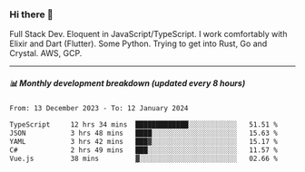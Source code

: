 ### Hi there 👋

Full Stack Dev. Eloquent in JavaScript/TypeScript. I work comfortably with Elixir and Dart (Flutter). Some Python. Trying to get into Rust, Go and Crystal. AWS, GCP.

***

##### 📊 Monthly development breakdown (updated every 8 hours)

<!--START_SECTION:waka-->

```txt
From: 13 December 2023 - To: 12 January 2024

TypeScript     12 hrs 34 mins  █████████████░░░░░░░░░░░░   51.51 %
JSON           3 hrs 48 mins   ████░░░░░░░░░░░░░░░░░░░░░   15.63 %
YAML           3 hrs 42 mins   ███▓░░░░░░░░░░░░░░░░░░░░░   15.17 %
C#             2 hrs 49 mins   ███░░░░░░░░░░░░░░░░░░░░░░   11.57 %
Vue.js         38 mins         ▓░░░░░░░░░░░░░░░░░░░░░░░░   02.66 %
```

<!--END_SECTION:waka-->
